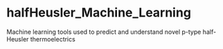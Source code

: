 # halfHeusler_Machine_Learning
Machine learning tools used to predict and understand novel p-type half-Heusler thermoelectrics
